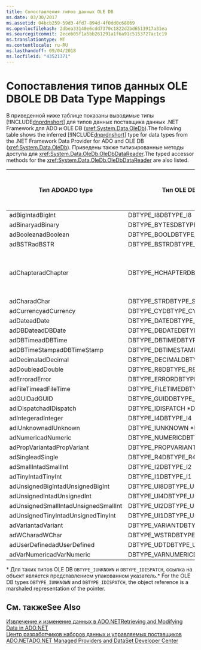 ```yaml
---
title: Сопоставления типов данных OLE DB
ms.date: 03/30/2017
ms.assetid: 04bcb259-59d3-4fd7-894d-4f0dd0c68069
ms.openlocfilehash: 2dbea33140e6cdd7370c1822d2bd6513917a31ea
ms.sourcegitcommit: 2eceb05f1a5bb261291a1f6a91c5153727ac1c19
ms.translationtype: MT
ms.contentlocale: ru-RU
ms.lasthandoff: 09/04/2018
ms.locfileid: "43521371"
---
```

# <a name="ole-db-data-type-mappings"></a><span data-ttu-id="dd60c-102">Сопоставления типов данных OLE DB</span><span class="sxs-lookup"><span data-stu-id="dd60c-102">OLE DB Data Type Mappings</span></span>
<span data-ttu-id="dd60c-103">В приведенной ниже таблице показаны выводимые типы [!INCLUDE[dnprdnshort](../../../../includes/dnprdnshort-md.md)] для типов данных поставщика данных .NET Framework для ADO и OLE DB (<xref:System.Data.OleDb>).</span><span class="sxs-lookup"><span data-stu-id="dd60c-103">The following table shows the inferred [!INCLUDE[dnprdnshort](../../../../includes/dnprdnshort-md.md)] type for data types from the .NET Framework Data Provider for ADO and OLE DB (<xref:System.Data.OleDb>).</span></span> <span data-ttu-id="dd60c-104">Приведены также типизированные методы доступа для <xref:System.Data.OleDb.OleDbDataReader>.</span><span class="sxs-lookup"><span data-stu-id="dd60c-104">The typed accessor methods for the <xref:System.Data.OleDb.OleDbDataReader> are also listed.</span></span>  
  
|<span data-ttu-id="dd60c-105">Тип ADO</span><span class="sxs-lookup"><span data-stu-id="dd60c-105">ADO type</span></span>|<span data-ttu-id="dd60c-106">Тип OLE DB</span><span class="sxs-lookup"><span data-stu-id="dd60c-106">OLE DB type</span></span>|<span data-ttu-id="dd60c-107">Тип [!INCLUDE[dnprdnshort](../../../../includes/dnprdnshort-md.md)]</span><span class="sxs-lookup"><span data-stu-id="dd60c-107">[!INCLUDE[dnprdnshort](../../../../includes/dnprdnshort-md.md)] type</span></span>|<span data-ttu-id="dd60c-108">Типизированный метод доступа [!INCLUDE[dnprdnshort](../../../../includes/dnprdnshort-md.md)]</span><span class="sxs-lookup"><span data-stu-id="dd60c-108">[!INCLUDE[dnprdnshort](../../../../includes/dnprdnshort-md.md)] typed accessor</span></span>|  
|--------------|-----------------|----------------------------------------------------------------------|--------------------------------------------------------------------------------|  
|<span data-ttu-id="dd60c-109">adBigInt</span><span class="sxs-lookup"><span data-stu-id="dd60c-109">adBigInt</span></span>|<span data-ttu-id="dd60c-110">DBTYPE_I8</span><span class="sxs-lookup"><span data-stu-id="dd60c-110">DBTYPE_I8</span></span>|<span data-ttu-id="dd60c-111">Int64</span><span class="sxs-lookup"><span data-stu-id="dd60c-111">Int64</span></span>|<span data-ttu-id="dd60c-112">GetInt64()</span><span class="sxs-lookup"><span data-stu-id="dd60c-112">GetInt64()</span></span>|  
|<span data-ttu-id="dd60c-113">adBinary</span><span class="sxs-lookup"><span data-stu-id="dd60c-113">adBinary</span></span>|<span data-ttu-id="dd60c-114">DBTYPE_BYTES</span><span class="sxs-lookup"><span data-stu-id="dd60c-114">DBTYPE_BYTES</span></span>|<span data-ttu-id="dd60c-115">Byte[]</span><span class="sxs-lookup"><span data-stu-id="dd60c-115">Byte[]</span></span>|<span data-ttu-id="dd60c-116">GetBytes()</span><span class="sxs-lookup"><span data-stu-id="dd60c-116">GetBytes()</span></span>|  
|<span data-ttu-id="dd60c-117">adBoolean</span><span class="sxs-lookup"><span data-stu-id="dd60c-117">adBoolean</span></span>|<span data-ttu-id="dd60c-118">DBTYPE_BOOL</span><span class="sxs-lookup"><span data-stu-id="dd60c-118">DBTYPE_BOOL</span></span>|<span data-ttu-id="dd60c-119">Boolean</span><span class="sxs-lookup"><span data-stu-id="dd60c-119">Boolean</span></span>|<span data-ttu-id="dd60c-120">GetBoolean()</span><span class="sxs-lookup"><span data-stu-id="dd60c-120">GetBoolean()</span></span>|  
|<span data-ttu-id="dd60c-121">adBSTR</span><span class="sxs-lookup"><span data-stu-id="dd60c-121">adBSTR</span></span>|<span data-ttu-id="dd60c-122">DBTYPE_BSTR</span><span class="sxs-lookup"><span data-stu-id="dd60c-122">DBTYPE_BSTR</span></span>|<span data-ttu-id="dd60c-123">Строковое</span><span class="sxs-lookup"><span data-stu-id="dd60c-123">String</span></span>|<span data-ttu-id="dd60c-124">GetString()</span><span class="sxs-lookup"><span data-stu-id="dd60c-124">GetString()</span></span>|  
|<span data-ttu-id="dd60c-125">adChapter</span><span class="sxs-lookup"><span data-stu-id="dd60c-125">adChapter</span></span>|<span data-ttu-id="dd60c-126">DBTYPE_HCHAPTER</span><span class="sxs-lookup"><span data-stu-id="dd60c-126">DBTYPE_HCHAPTER</span></span>|<span data-ttu-id="dd60c-127">Поддерживается с помощью `DataReader`.</span><span class="sxs-lookup"><span data-stu-id="dd60c-127">Supported through the `DataReader`.</span></span> <span data-ttu-id="dd60c-128">См. в разделе [получение данных с помощью объекта DataReader](../../../../docs/framework/data/adonet/retrieving-data-using-a-datareader.md).</span><span class="sxs-lookup"><span data-stu-id="dd60c-128">See [Retrieving Data Using a DataReader](../../../../docs/framework/data/adonet/retrieving-data-using-a-datareader.md).</span></span>|<span data-ttu-id="dd60c-129">GetValue()</span><span class="sxs-lookup"><span data-stu-id="dd60c-129">GetValue()</span></span>|  
|<span data-ttu-id="dd60c-130">adChar</span><span class="sxs-lookup"><span data-stu-id="dd60c-130">adChar</span></span>|<span data-ttu-id="dd60c-131">DBTYPE_STR</span><span class="sxs-lookup"><span data-stu-id="dd60c-131">DBTYPE_STR</span></span>|<span data-ttu-id="dd60c-132">Строковое</span><span class="sxs-lookup"><span data-stu-id="dd60c-132">String</span></span>|<span data-ttu-id="dd60c-133">GetString()</span><span class="sxs-lookup"><span data-stu-id="dd60c-133">GetString()</span></span>|  
|<span data-ttu-id="dd60c-134">adCurrency</span><span class="sxs-lookup"><span data-stu-id="dd60c-134">adCurrency</span></span>|<span data-ttu-id="dd60c-135">DBTYPE_CY</span><span class="sxs-lookup"><span data-stu-id="dd60c-135">DBTYPE_CY</span></span>|<span data-ttu-id="dd60c-136">Десятичное число</span><span class="sxs-lookup"><span data-stu-id="dd60c-136">Decimal</span></span>|<span data-ttu-id="dd60c-137">GetDecimal()</span><span class="sxs-lookup"><span data-stu-id="dd60c-137">GetDecimal()</span></span>|  
|<span data-ttu-id="dd60c-138">adDate</span><span class="sxs-lookup"><span data-stu-id="dd60c-138">adDate</span></span>|<span data-ttu-id="dd60c-139">DBTYPE_DATE</span><span class="sxs-lookup"><span data-stu-id="dd60c-139">DBTYPE_DATE</span></span>|<span data-ttu-id="dd60c-140">DateTime</span><span class="sxs-lookup"><span data-stu-id="dd60c-140">DateTime</span></span>|<span data-ttu-id="dd60c-141">GetDateTime()</span><span class="sxs-lookup"><span data-stu-id="dd60c-141">GetDateTime()</span></span>|  
|<span data-ttu-id="dd60c-142">adDBDate</span><span class="sxs-lookup"><span data-stu-id="dd60c-142">adDBDate</span></span>|<span data-ttu-id="dd60c-143">DBTYPE_DBDATE</span><span class="sxs-lookup"><span data-stu-id="dd60c-143">DBTYPE_DBDATE</span></span>|<span data-ttu-id="dd60c-144">DateTime</span><span class="sxs-lookup"><span data-stu-id="dd60c-144">DateTime</span></span>|<span data-ttu-id="dd60c-145">GetDateTime()</span><span class="sxs-lookup"><span data-stu-id="dd60c-145">GetDateTime()</span></span>|  
|<span data-ttu-id="dd60c-146">adDBTime</span><span class="sxs-lookup"><span data-stu-id="dd60c-146">adDBTime</span></span>|<span data-ttu-id="dd60c-147">DBTYPE_DBTIME</span><span class="sxs-lookup"><span data-stu-id="dd60c-147">DBTYPE_DBTIME</span></span>|<span data-ttu-id="dd60c-148">DateTime</span><span class="sxs-lookup"><span data-stu-id="dd60c-148">DateTime</span></span>|<span data-ttu-id="dd60c-149">GetDateTime()</span><span class="sxs-lookup"><span data-stu-id="dd60c-149">GetDateTime()</span></span>|  
|<span data-ttu-id="dd60c-150">adDBTimeStamp</span><span class="sxs-lookup"><span data-stu-id="dd60c-150">adDBTimeStamp</span></span>|<span data-ttu-id="dd60c-151">DBTYPE_DBTIMESTAMP</span><span class="sxs-lookup"><span data-stu-id="dd60c-151">DBTYPE_DBTIMESTAMP</span></span>|<span data-ttu-id="dd60c-152">DateTime</span><span class="sxs-lookup"><span data-stu-id="dd60c-152">DateTime</span></span>|<span data-ttu-id="dd60c-153">GetDateTime()</span><span class="sxs-lookup"><span data-stu-id="dd60c-153">GetDateTime()</span></span>|  
|<span data-ttu-id="dd60c-154">adDecimal</span><span class="sxs-lookup"><span data-stu-id="dd60c-154">adDecimal</span></span>|<span data-ttu-id="dd60c-155">DBTYPE_DECIMAL</span><span class="sxs-lookup"><span data-stu-id="dd60c-155">DBTYPE_DECIMAL</span></span>|<span data-ttu-id="dd60c-156">Десятичное число</span><span class="sxs-lookup"><span data-stu-id="dd60c-156">Decimal</span></span>|<span data-ttu-id="dd60c-157">GetDecimal()</span><span class="sxs-lookup"><span data-stu-id="dd60c-157">GetDecimal()</span></span>|  
|<span data-ttu-id="dd60c-158">adDouble</span><span class="sxs-lookup"><span data-stu-id="dd60c-158">adDouble</span></span>|<span data-ttu-id="dd60c-159">DBTYPE_R8</span><span class="sxs-lookup"><span data-stu-id="dd60c-159">DBTYPE_R8</span></span>|<span data-ttu-id="dd60c-160">Double</span><span class="sxs-lookup"><span data-stu-id="dd60c-160">Double</span></span>|<span data-ttu-id="dd60c-161">GetDouble()</span><span class="sxs-lookup"><span data-stu-id="dd60c-161">GetDouble()</span></span>|  
|<span data-ttu-id="dd60c-162">adError</span><span class="sxs-lookup"><span data-stu-id="dd60c-162">adError</span></span>|<span data-ttu-id="dd60c-163">DBTYPE_ERROR</span><span class="sxs-lookup"><span data-stu-id="dd60c-163">DBTYPE_ERROR</span></span>|<span data-ttu-id="dd60c-164">ExternalException</span><span class="sxs-lookup"><span data-stu-id="dd60c-164">ExternalException</span></span>|<span data-ttu-id="dd60c-165">GetValue()</span><span class="sxs-lookup"><span data-stu-id="dd60c-165">GetValue()</span></span>|  
|<span data-ttu-id="dd60c-166">adFileTime</span><span class="sxs-lookup"><span data-stu-id="dd60c-166">adFileTime</span></span>|<span data-ttu-id="dd60c-167">DBTYPE_FILETIME</span><span class="sxs-lookup"><span data-stu-id="dd60c-167">DBTYPE_FILETIME</span></span>|<span data-ttu-id="dd60c-168">DateTime</span><span class="sxs-lookup"><span data-stu-id="dd60c-168">DateTime</span></span>|<span data-ttu-id="dd60c-169">GetDateTime()</span><span class="sxs-lookup"><span data-stu-id="dd60c-169">GetDateTime()</span></span>|  
|<span data-ttu-id="dd60c-170">adGUID</span><span class="sxs-lookup"><span data-stu-id="dd60c-170">adGUID</span></span>|<span data-ttu-id="dd60c-171">DBTYPE_GUID</span><span class="sxs-lookup"><span data-stu-id="dd60c-171">DBTYPE_GUID</span></span>|<span data-ttu-id="dd60c-172">Guid</span><span class="sxs-lookup"><span data-stu-id="dd60c-172">Guid</span></span>|<span data-ttu-id="dd60c-173">GetGuid()</span><span class="sxs-lookup"><span data-stu-id="dd60c-173">GetGuid()</span></span>|  
|<span data-ttu-id="dd60c-174">adIDispatch</span><span class="sxs-lookup"><span data-stu-id="dd60c-174">adIDispatch</span></span>|<span data-ttu-id="dd60c-175">DBTYPE_IDISPATCH \*</span><span class="sxs-lookup"><span data-stu-id="dd60c-175">DBTYPE_IDISPATCH \*</span></span>|<span data-ttu-id="dd60c-176">Объект</span><span class="sxs-lookup"><span data-stu-id="dd60c-176">Object</span></span>|<span data-ttu-id="dd60c-177">GetValue()</span><span class="sxs-lookup"><span data-stu-id="dd60c-177">GetValue()</span></span>|  
|<span data-ttu-id="dd60c-178">adInteger</span><span class="sxs-lookup"><span data-stu-id="dd60c-178">adInteger</span></span>|<span data-ttu-id="dd60c-179">DBTYPE_I4</span><span class="sxs-lookup"><span data-stu-id="dd60c-179">DBTYPE_I4</span></span>|<span data-ttu-id="dd60c-180">Int32</span><span class="sxs-lookup"><span data-stu-id="dd60c-180">Int32</span></span>|<span data-ttu-id="dd60c-181">GetInt32()</span><span class="sxs-lookup"><span data-stu-id="dd60c-181">GetInt32()</span></span>|  
|<span data-ttu-id="dd60c-182">adIUnknown</span><span class="sxs-lookup"><span data-stu-id="dd60c-182">adIUnknown</span></span>|<span data-ttu-id="dd60c-183">DBTYPE_IUNKNOWN \*</span><span class="sxs-lookup"><span data-stu-id="dd60c-183">DBTYPE_IUNKNOWN \*</span></span>|<span data-ttu-id="dd60c-184">Объект</span><span class="sxs-lookup"><span data-stu-id="dd60c-184">Object</span></span>|<span data-ttu-id="dd60c-185">GetValue()</span><span class="sxs-lookup"><span data-stu-id="dd60c-185">GetValue()</span></span>|  
|<span data-ttu-id="dd60c-186">adNumeric</span><span class="sxs-lookup"><span data-stu-id="dd60c-186">adNumeric</span></span>|<span data-ttu-id="dd60c-187">DBTYPE_NUMERIC</span><span class="sxs-lookup"><span data-stu-id="dd60c-187">DBTYPE_NUMERIC</span></span>|<span data-ttu-id="dd60c-188">Десятичное число</span><span class="sxs-lookup"><span data-stu-id="dd60c-188">Decimal</span></span>|<span data-ttu-id="dd60c-189">GetDecimal()</span><span class="sxs-lookup"><span data-stu-id="dd60c-189">GetDecimal()</span></span>|  
|<span data-ttu-id="dd60c-190">adPropVariant</span><span class="sxs-lookup"><span data-stu-id="dd60c-190">adPropVariant</span></span>|<span data-ttu-id="dd60c-191">DBTYPE_PROPVARIANT</span><span class="sxs-lookup"><span data-stu-id="dd60c-191">DBTYPE_PROPVARIANT</span></span>|<span data-ttu-id="dd60c-192">Объект</span><span class="sxs-lookup"><span data-stu-id="dd60c-192">Object</span></span>|<span data-ttu-id="dd60c-193">GetValue()</span><span class="sxs-lookup"><span data-stu-id="dd60c-193">GetValue()</span></span>|  
|<span data-ttu-id="dd60c-194">adSingle</span><span class="sxs-lookup"><span data-stu-id="dd60c-194">adSingle</span></span>|<span data-ttu-id="dd60c-195">DBTYPE_R4</span><span class="sxs-lookup"><span data-stu-id="dd60c-195">DBTYPE_R4</span></span>|<span data-ttu-id="dd60c-196">Single</span><span class="sxs-lookup"><span data-stu-id="dd60c-196">Single</span></span>|<span data-ttu-id="dd60c-197">GetFloat()</span><span class="sxs-lookup"><span data-stu-id="dd60c-197">GetFloat()</span></span>|  
|<span data-ttu-id="dd60c-198">adSmallInt</span><span class="sxs-lookup"><span data-stu-id="dd60c-198">adSmallInt</span></span>|<span data-ttu-id="dd60c-199">DBTYPE_I2</span><span class="sxs-lookup"><span data-stu-id="dd60c-199">DBTYPE_I2</span></span>|<span data-ttu-id="dd60c-200">Int16</span><span class="sxs-lookup"><span data-stu-id="dd60c-200">Int16</span></span>|<span data-ttu-id="dd60c-201">GetInt16()</span><span class="sxs-lookup"><span data-stu-id="dd60c-201">GetInt16()</span></span>|  
|<span data-ttu-id="dd60c-202">adTinyInt</span><span class="sxs-lookup"><span data-stu-id="dd60c-202">adTinyInt</span></span>|<span data-ttu-id="dd60c-203">DBTYPE_I1</span><span class="sxs-lookup"><span data-stu-id="dd60c-203">DBTYPE_I1</span></span>|<span data-ttu-id="dd60c-204">Byte</span><span class="sxs-lookup"><span data-stu-id="dd60c-204">Byte</span></span>|<span data-ttu-id="dd60c-205">GetByte()</span><span class="sxs-lookup"><span data-stu-id="dd60c-205">GetByte()</span></span>|  
|<span data-ttu-id="dd60c-206">adUnsignedBigInt</span><span class="sxs-lookup"><span data-stu-id="dd60c-206">adUnsignedBigInt</span></span>|<span data-ttu-id="dd60c-207">DBTYPE_UI8</span><span class="sxs-lookup"><span data-stu-id="dd60c-207">DBTYPE_UI8</span></span>|<span data-ttu-id="dd60c-208">UInt64</span><span class="sxs-lookup"><span data-stu-id="dd60c-208">UInt64</span></span>|<span data-ttu-id="dd60c-209">GetValue()</span><span class="sxs-lookup"><span data-stu-id="dd60c-209">GetValue()</span></span>|  
|<span data-ttu-id="dd60c-210">adUnsignedInt</span><span class="sxs-lookup"><span data-stu-id="dd60c-210">adUnsignedInt</span></span>|<span data-ttu-id="dd60c-211">DBTYPE_UI4</span><span class="sxs-lookup"><span data-stu-id="dd60c-211">DBTYPE_UI4</span></span>|<span data-ttu-id="dd60c-212">UInt32</span><span class="sxs-lookup"><span data-stu-id="dd60c-212">UInt32</span></span>|<span data-ttu-id="dd60c-213">GetValue()</span><span class="sxs-lookup"><span data-stu-id="dd60c-213">GetValue()</span></span>|  
|<span data-ttu-id="dd60c-214">adUnsignedSmallInt</span><span class="sxs-lookup"><span data-stu-id="dd60c-214">adUnsignedSmallInt</span></span>|<span data-ttu-id="dd60c-215">DBTYPE_UI2</span><span class="sxs-lookup"><span data-stu-id="dd60c-215">DBTYPE_UI2</span></span>|<span data-ttu-id="dd60c-216">UInt16</span><span class="sxs-lookup"><span data-stu-id="dd60c-216">UInt16</span></span>|<span data-ttu-id="dd60c-217">GetValue()</span><span class="sxs-lookup"><span data-stu-id="dd60c-217">GetValue()</span></span>|  
|<span data-ttu-id="dd60c-218">adUnsignedTinyInt</span><span class="sxs-lookup"><span data-stu-id="dd60c-218">adUnsignedTinyInt</span></span>|<span data-ttu-id="dd60c-219">DBTYPE_UI1</span><span class="sxs-lookup"><span data-stu-id="dd60c-219">DBTYPE_UI1</span></span>|<span data-ttu-id="dd60c-220">Byte</span><span class="sxs-lookup"><span data-stu-id="dd60c-220">Byte</span></span>|<span data-ttu-id="dd60c-221">GetByte()</span><span class="sxs-lookup"><span data-stu-id="dd60c-221">GetByte()</span></span>|  
|<span data-ttu-id="dd60c-222">adVariant</span><span class="sxs-lookup"><span data-stu-id="dd60c-222">adVariant</span></span>|<span data-ttu-id="dd60c-223">DBTYPE_VARIANT</span><span class="sxs-lookup"><span data-stu-id="dd60c-223">DBTYPE_VARIANT</span></span>|<span data-ttu-id="dd60c-224">Объект</span><span class="sxs-lookup"><span data-stu-id="dd60c-224">Object</span></span>|<span data-ttu-id="dd60c-225">GetValue()</span><span class="sxs-lookup"><span data-stu-id="dd60c-225">GetValue()</span></span>|  
|<span data-ttu-id="dd60c-226">adWChar</span><span class="sxs-lookup"><span data-stu-id="dd60c-226">adWChar</span></span>|<span data-ttu-id="dd60c-227">DBTYPE_WSTR</span><span class="sxs-lookup"><span data-stu-id="dd60c-227">DBTYPE_WSTR</span></span>|<span data-ttu-id="dd60c-228">Строковое</span><span class="sxs-lookup"><span data-stu-id="dd60c-228">String</span></span>|<span data-ttu-id="dd60c-229">GetString()</span><span class="sxs-lookup"><span data-stu-id="dd60c-229">GetString()</span></span>|  
|<span data-ttu-id="dd60c-230">adUserDefined</span><span class="sxs-lookup"><span data-stu-id="dd60c-230">adUserDefined</span></span>|<span data-ttu-id="dd60c-231">DBTYPE_UDT</span><span class="sxs-lookup"><span data-stu-id="dd60c-231">DBTYPE_UDT</span></span>|<span data-ttu-id="dd60c-232">не поддерживается</span><span class="sxs-lookup"><span data-stu-id="dd60c-232">not supported</span></span>||  
|<span data-ttu-id="dd60c-233">adVarNumeric</span><span class="sxs-lookup"><span data-stu-id="dd60c-233">adVarNumeric</span></span>|<span data-ttu-id="dd60c-234">DBTYPE_VARNUMERIC</span><span class="sxs-lookup"><span data-stu-id="dd60c-234">DBTYPE_VARNUMERIC</span></span>|<span data-ttu-id="dd60c-235">не поддерживается</span><span class="sxs-lookup"><span data-stu-id="dd60c-235">not supported</span></span>||  
  
 <span data-ttu-id="dd60c-236">\* Для таких типов OLE DB `DBTYPE_IUNKNOWN` и `DBTYPE_IDISPATCH`, ссылка на объект является представлением упакованном указатель.</span><span class="sxs-lookup"><span data-stu-id="dd60c-236">\* For the OLE DB types `DBTYPE_IUNKNOWN` and `DBTYPE_IDISPATCH`, the object reference is a marshaled representation of the pointer.</span></span>  
  
## <a name="see-also"></a><span data-ttu-id="dd60c-237">См. также</span><span class="sxs-lookup"><span data-stu-id="dd60c-237">See Also</span></span>  
 [<span data-ttu-id="dd60c-238">Извлечение и изменение данных в ADO.NET</span><span class="sxs-lookup"><span data-stu-id="dd60c-238">Retrieving and Modifying Data in ADO.NET</span></span>](../../../../docs/framework/data/adonet/retrieving-and-modifying-data.md)  
 [<span data-ttu-id="dd60c-239">Центр разработчиков наборов данных и управляемых поставщиков ADO.NET</span><span class="sxs-lookup"><span data-stu-id="dd60c-239">ADO.NET Managed Providers and DataSet Developer Center</span></span>](https://go.microsoft.com/fwlink/?LinkId=217917)
